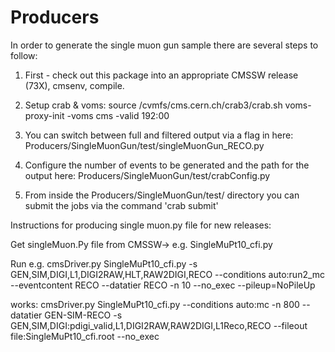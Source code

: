 # Producers

In order to generate the single muon gun sample there are several steps to follow:

1) First - check out this package into an appropriate CMSSW release (73X), cmsenv, compile.

2) Setup crab & voms: 
source /cvmfs/cms.cern.ch/crab3/crab.sh 
voms-proxy-init -voms cms -valid 192:00

3) You can switch between full and filtered output via a flag in here:
Producers/SingleMuonGun/test/singleMuonGun_RECO.py

4) Configure the number of events to be generated and the path for the output here:
Producers/SingleMuonGun/test/crabConfig.py

5) From inside the Producers/SingleMuonGun/test/ directory you can submit the jobs via the command 'crab submit'


Instructions for producing single muon.py file for new releases:

Get singleMuon.Py file from CMSSW-> e.g. SingleMuPt10_cfi.py

Run e.g. cmsDriver.py SingleMuPt10_cfi.py -s GEN,SIM,DIGI,L1,DIGI2RAW,HLT,RAW2DIGI,RECO --conditions auto:run2_mc --eventcontent RECO --datatier RECO -n 10 --no_exec --pileup=NoPileUp

works: cmsDriver.py SingleMuPt10_cfi.py --conditions auto:mc -n 800 --datatier GEN-SIM-RECO -s GEN,SIM,DIGI:pdigi_valid,L1,DIGI2RAW,RAW2DIGI,L1Reco,RECO --fileout file:SingleMuPt10_cfi.root --no_exec

